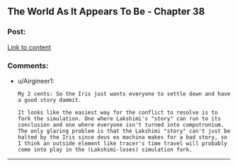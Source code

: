 ## The World As It Appears To Be - Chapter 38

### Post:

[Link to content](http://archiveofourown.org/works/9402014/chapters/27866793)

### Comments:

- u/Airgineer1:
  ```
  My 2 cents: So the Iris just wants everyone to settle down and have a good story dammit.

  It looks like the easiest way for the conflict to resolve is to fork the simulation. One where Lakshimi's "story" can run to its conclusion and one where everyone isn't turned into computronium. The only glaring problem is that the Lakshimi "story" can't just be halted by the Iris since deus ex machina makes for a bad story, so I think an outside element like tracer's time travel will probably come into play in the (Lakshimi-loses) simulation fork.
  ```

---

